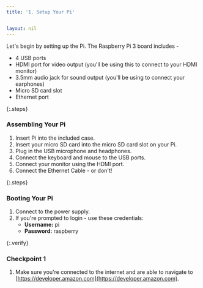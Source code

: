 ```yaml
---
title: '1. Setup Your Pi'


layout: nil
---
```


Let's begin by setting up the Pi. The Raspberry Pi 3 board includes -

- 4 USB ports
- HDMI port for video output (you'll be using this to connect to your HDMI monitor)
- 3.5mm audio jack for sound output (you'll be using to connect your earphones)
- Micro SD card slot
- Ethernet port

{:.steps}
### Assembling Your Pi

1. Insert Pi into the included case.
2. Insert your micro SD card into the micro SD card slot on your Pi.
3. Plug in the USB microphone and headphones.
4. Connect the keyboard and mouse to the USB ports.
5. Connect your monitor using the HDMI port.
6. Connect the Ethernet Cable - or don't!

{:.steps}
### Booting Your Pi

1. Connect to the power supply.
2. If you're prompted to login - use these credentials:
   * **Username:** pi
   * **Password:** raspberry

{:.verify}
### Checkpoint 1
1. Make sure you're connected to the internet and are able to navigate to [https://developer.amazon.com](https://developer.amazon.com).
